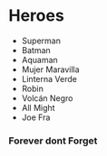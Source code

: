 # Heroes

* Superman
* Batman
* Aquaman
* Mujer Maravilla
* Linterna Verde
* Robin
* Volcán Negro
* All Might
* Joe Fra

### Forever dont Forget